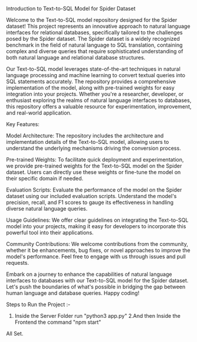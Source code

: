 Introduction to Text-to-SQL Model for Spider Dataset

Welcome to the Text-to-SQL model repository designed for the Spider dataset! This project represents an innovative approach to natural language interfaces for relational databases, specifically tailored to the challenges posed by the Spider dataset. The Spider dataset is a widely recognized benchmark in the field of natural language to SQL translation, containing complex and diverse queries that require sophisticated understanding of both natural language and relational database structures.

Our Text-to-SQL model leverages state-of-the-art techniques in natural language processing and machine learning to convert textual queries into SQL statements accurately. The repository provides a comprehensive implementation of the model, along with pre-trained weights for easy integration into your projects. Whether you're a researcher, developer, or enthusiast exploring the realms of natural language interfaces to databases, this repository offers a valuable resource for experimentation, improvement, and real-world application.

Key Features:

Model Architecture: The repository includes the architecture and implementation details of the Text-to-SQL model, allowing users to understand the underlying mechanisms driving the conversion process.

Pre-trained Weights: To facilitate quick deployment and experimentation, we provide pre-trained weights for the Text-to-SQL model on the Spider dataset. Users can directly use these weights or fine-tune the model on their specific domain if needed.

Evaluation Scripts: Evaluate the performance of the model on the Spider dataset using our included evaluation scripts. Understand the model's precision, recall, and F1 scores to gauge its effectiveness in handling diverse natural language queries.

Usage Guidelines: We offer clear guidelines on integrating the Text-to-SQL model into your projects, making it easy for developers to incorporate this powerful tool into their applications.

Community Contributions: We welcome contributions from the community, whether it be enhancements, bug fixes, or novel approaches to improve the model's performance. Feel free to engage with us through issues and pull requests.

Embark on a journey to enhance the capabilities of natural language interfaces to databases with our Text-to-SQL model for the Spider dataset. Let's push the boundaries of what's possible in bridging the gap between human language and database queries. Happy coding!


Steps to Run the Project :-
1. <bold>Inside the Server Folder run "python3 app.py"</bold>
2.<bold>And then Inside the Frontend the command "npm start"</bold>

All Set.
